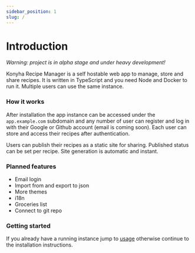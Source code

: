 ```yaml
---
sidebar_position: 1
slug: /
---
```


# Introduction

*Warning: project is in alpha stage and under heavy development!*

Konyha Recipe Manager is a self hostable web app to manage, store and share recipes. It is written in TypeScript and you
need Node and Docker to run it. Multiple users can use the same instance.

### How it works

After installation the app instance can be accessed under the `app.example.com` subdomain and any number of user can register and log in
with their Google or Github account (email is coming soon). Each user can store and access their recipes after
authentication.

Users can publish their recipes as a static site for sharing. Published status can be set per recipe. Site generation is
automatic and instant.

### Planned features

- Email login
- Import from and export to json
- More themes
- i18n
- Groceries list
- Connect to git repo

### Getting started

If you already have a running instance jump to [usage](/docs/category/usage) otherwise continue to the installation instructions.
